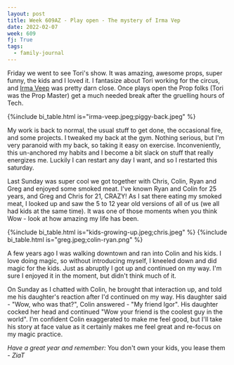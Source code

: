```yaml
---
layout: post
title: Week 609AZ - Play open - The mystery of Irma Vep
date: 2022-02-07
week: 609
fj: True
tags:
  - family-journal
---
```


Friday we went to see Tori's show. It was amazing, awesome props, super funny, the kids and I loved it. I fantasize about Tori working for the circus, and [Irma Veep](https://en.wikipedia.org/wiki/The_Mystery_of_Irma_Vep) was pretty darn close. Once plays open the Prop folks (Tori was the Prop Master) get a much needed break after the gruelling hours of Tech.

{%include bi_table.html is="irma-veep.jpeg;piggy-back.jpeg" %}

My work is back to normal, the usual stuff to get done, the occasional fire, and some projects. I tweaked my back at the gym. Nothing serious, but I'm very paranoid with my back, so taking it easy on exercise. Inconveniently, this un-anchored my habits and I become a bit slack on stuff that really energizes me. Luckily I can restart any day I want, and so I restarted this saturday.

Last Sunday was super cool we got together with Chris, Colin, Ryan and Greg and enjoyed some smoked meat. I've known Ryan and Colin for 25 years, and Greg and Chris for 21, CRAZY! As I sat there eating my smoked meat, I looked up and saw the 5 to 12 year old versions of all of us (we all had kids at the same time). It was one of those moments when you think Wow - look at how amazing my life has been.

{%include bi_table.html is="kids-growing-up.jpeg;chris.jpeg" %}
{%include bi_table.html is="greg.jpeg;colin-ryan.png" %}

A few years ago I was walking downtown and ran into Colin and his kids. I love doing magic, so without introducing myself, I kneeled down and did magic for the kids. Just as abruptly I got up and continued on my way. I'm sure I enjoyed it in the moment, but didn't think much of it.

On Sunday as I chatted with Colin, he brought that interaction up, and told me his daughter's reaction after I'd continued on my way. His daughter said - "Wow, who was that?", Colin answered - "My friend Igor". His daughter cocked her head and continued "Wow your friend is the coolest guy in the world". I'm confident Colin exaggerated to make me feel good, but I'll take his story at face value as it certainly makes me feel great and re-focus on my magic practice.

_Have a great year and remember:_ You don't own your kids, you lease them - _ZiaT_
